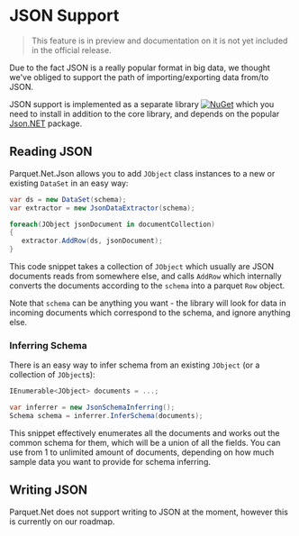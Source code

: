 # JSON Support

> This feature is in preview and documentation on it is not yet included in the official release.

Due to the fact JSON is a really popular format in big data, we thought we've obliged to support the path of importing/exporting data from/to JSON.

JSON support is implemented as a separate library [![NuGet](https://img.shields.io/nuget/v/Parquet.Net.Json.svg)](https://www.nuget.org/packages/Parquet.Net.Json) which you need to install in addition to the core library, and depends on the popular [Json.NET](https://www.newtonsoft.com/json) package. 

## Reading JSON

Parquet.Net.Json allows you to add `JObject` class instances to a new or existing `DataSet` in an easy way:

```csharp
var ds = new DataSet(schema);
var extractor = new JsonDataExtractor(schema);

foreach(JObject jsonDocument in documentCollection)
{
   extractor.AddRow(ds, jsonDocument);
}
```

This code snippet takes a collection of `JObject` which usually are JSON documents reads from somewhere else, and calls `AddRow` which internally converts the documents according to the `schema` into a parquet `Row` object.

Note that `schema` can be anything you want - the library will look for data in incoming documents which correspond to the schema, and ignore anything else.

### Inferring Schema

There is an easy way to infer schema from an existing `JObject` (or a collection of `JObject`s):

```csharp
IEnumerable<JObject> documents = ...;

var inferrer = new JsonSchemaInferring();
Schema schema = inferrer.InferSchema(documents);
```

This snippet effectively enumerates all the documents and works out the common schema for them, which will be a union of all the fields. You can use from 1 to unlimited amount of documents, depending on how much sample data you want to provide for schema inferring.

## Writing JSON

Parquet.Net does not support writing to JSON at the moment, however this is currently on our roadmap.